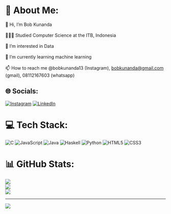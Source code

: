 # 💫 About Me:
👋 Hi, I’m Bob Kunanda<br/><br>👩🏻‍🎓 Studied Computer Science at the ITB, Indonesia<br/><br>👀 I’m interested in Data<br/><br>🌱 I’m currently learning machine learning<br/><br>📫 How to reach me @bobkunanda13 (Instagram), bobkunanda@gmail.com (gmail), 08112167603 (whatsapp)<br/>


## 🌐 Socials:
[![Instagram](https://img.shields.io/badge/Instagram-%23E4405F.svg?logo=Instagram&logoColor=white)](https://instagram.com/Bobkunanda13 ) [![LinkedIn](https://img.shields.io/badge/LinkedIn-%230077B5.svg?logo=linkedin&logoColor=white)](https://linkedin.com/in/bob-kunanda) 

# 💻 Tech Stack:
![C](https://img.shields.io/badge/c-%2300599C.svg?style=for-the-badge&logo=c&logoColor=white) ![JavaScript](https://img.shields.io/badge/javascript-%23323330.svg?style=for-the-badge&logo=javascript&logoColor=%23F7DF1E) ![Java](https://img.shields.io/badge/java-%23ED8B00.svg?style=for-the-badge&logo=openjdk&logoColor=white) ![Haskell](https://img.shields.io/badge/Haskell-5e5086?style=for-the-badge&logo=haskell&logoColor=white) ![Python](https://img.shields.io/badge/python-3670A0?style=for-the-badge&logo=python&logoColor=ffdd54) ![HTML5](https://img.shields.io/badge/html5-%23E34F26.svg?style=for-the-badge&logo=html5&logoColor=white) ![CSS3](https://img.shields.io/badge/css3-%231572B6.svg?style=for-the-badge&logo=css3&logoColor=white)
# 📊 GitHub Stats:
![](https://github-readme-stats.vercel.app/api?username=BobSwagg13&theme=dark&hide_border=true&include_all_commits=false&count_private=false)<br/>
![](https://github-readme-streak-stats.herokuapp.com/?user=BobSwagg13&theme=dark&hide_border=true)<br/>
![](https://github-readme-stats.vercel.app/api/top-langs/?username=BobSwagg13&theme=dark&hide_border=true&include_all_commits=false&count_private=false&layout=compact)


---
[![](https://visitcount.itsvg.in/api?id=BobSwagg13&icon=1&color=3)](https://visitcount.itsvg.in)

<!-- Proudly created with GPRM ( https://gprm.itsvg.in ) -->
